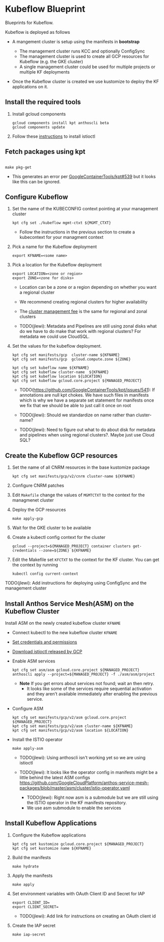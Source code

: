 # Kubeflow Blueprint

Blueprints for Kubeflow.

Kubeflow is deployed as follows

* A mangement cluster is setup using the manifests in **bootstrap**
  * The management cluster runs KCC and optionally ConfigSync
  * The management cluster is used to create all GCP resources for Kubeflow (e.g. the GKE cluster)
  * A single management cluster could be used for multiple projects or multiple KF deployments

* Once the Kubeflow cluster is created we use kustomize to deploy the KF applications on it.

## Install the required tools

1. Install gcloud components

   ```
   gcloud components install kpt anthoscli beta
   gcloud components update
   ```

1. Follow these [instructions](https://cloud.google.com/service-mesh/docs/gke-install-new-cluster#download_the_installation_file) to
   install istioctl

## Fetch packages using kpt

```

make pkg-get
```

  * This generates an error per [GoogleContainerTools/kpt#539](https://github.com/GoogleContainerTools/kpt/issues/539) but it looks like
    this can be ignored.

## Configure Kubeflow

1. Set the name of the KUBECONFIG context pointing at your management cluster

   ```
   kpt cfg set ./kubeflow mgmt-ctxt ${MGMT_CTXT}
   ```

   * Follow the instructions in the previous section to create a kubecontext for your managment context

1. Pick a name for the Kubeflow deployment

   ```
   export KFNAME=<some name>
   ```

1. Pick a location for the Kubeflow deployment

   ```
   export LOCATION=<zone or region>
   export ZONE=<zone for disks>
   ```

   * Location can be a zone or a region depending on whether you want a regional cluster
   * We recommend creating regional clusters for higher availability
   * The [cluster management fee](https://cloud.google.com/kubernetes-engine/pricing) is the same for regional
     and zonal clusters

   * TODO(jlewi): Metadata and Pipelines are still using zonal disks what do we have to do make that work with regional clusters? For metadata
     we could use CloudSQL.

1. Set the values for the kubeflow deployment.

   ```
   kpt cfg set manifests/gcp  cluster-name ${KFNAME}
   kpt cfg set manifests/gcp  gcloud.compute.zone ${ZONE}

   kpt cfg set kubeflow name ${KFNAME}
   kpt cfg set kubeflow cluster-name  ${KFNAME}
   kpt cfg set kubeflow location ${LOCATION}
   kpt cfg set kubeflow gcloud.core.project ${MANAGED_PROJECT}   
   ```

   * TODO(https://github.com/GoogleContainerTools/kpt/issues/541): If annotations are null kpt chokes. We have such files in manifests which is
     why we have a separate set statement for manifests once we fix that we should be able to just call it once on root

   * TODO(jlewi): Should we standardize on name rather than cluster-name?
   * TODO(jlewi): Need to figure out what to do about disk for metadata and pipelines when using regional clusters?. Maybe just 
     use Cloud SQL?

## Create the Kubeflow GCP resources

1. Set the name of all CNRM resources in the base kustomize package

   ```      
   kpt cfg set manifests/gcp/v2/cnrm cluster-name ${KFNAME}
   ```

1. Configure CNRM patches
   
1. Edit `Makefile` change the values of `MGMTCTXT` to the context for the managmenet cluster


1. Deploy the GCP resources

   ```
   make apply-gcp
   ```

1. Wait for the GKE cluster to be available

1. Create a kubectl config context for the cluster

   ```
   gcloud --project=${MANAGED_PROJECT} container clusters get-credentials --zone=${ZONE} ${KFNAME}
   ```

1. Edit the Makefile set `KFCTXT` to the context for the KF cluster. You can get the context by running

   ```
   kubectl config current-context
   ```
TODO(jlewi): Add instructions for deploying using ConfigSync and the management cluster

##  Install Anthos Service Mesh(ASM) on the Kubeflow Cluster 

Install ASM on the newly created kubeflow cluster `KFNAME`

* Connect kubectl to the new kubeflow cluster `KFNAME`
  
* [Set credentials and permissions](https://cloud.google.com/service-mesh/docs/gke-install-existing-cluster#set_credentials_and_permissions)

* [Download istioctl released by GCP](https://cloud.google.com/service-mesh/docs/gke-install-existing-cluster#download_the_installation_file)


* Enable ASM services

  ```  
  kpt cfg set asm/asm gcloud.core.project ${MANAGED_PROJECT}
  anthoscli apply --project=${MANAGED_PROJECT} -f ./asm/asm/project
  ```

  * **Note** If you get errors about services not found; wait an then retry.
    * It looks like some of the services require sequential activation and they aren't
      available immediately after enabling the previous service.

* Configure ASM

  ```
  kpt cfg set manifests/gcp/v2/asm gcloud.core.project ${MANAGED_PROJECT}
  kpt cfg set manifests/gcp/v2/asm cluster-name ${KFNAME}
  kpt cfg set manifests/gcp/v2/asm location ${LOCATION}
  ```

* Install the ISTIO operator

  ```
  make apply-asm
  ```

  * TODO(jlewi): Using anthoscli isn't working yet so we are using istioctl

  * TODO(jlewi): It looks like the operator config in manifests might be a little behind the latest ASM configs
    https://github.com/GoogleCloudPlatform/anthos-service-mesh-packages/blob/master/asm/cluster/istio-operator.yaml

    * TODO(jlewi): Right now asm is a submodule but we are still using the ISTIO operator in the KF manifests repository.
    * We use asm submodule to enable the services

## Install Kubeflow Applications

1. Configure the Kubeflow applications

   ```
   kpt cfg set kustomize gcloud.core.project ${MANAGED_PROJECT}
   kpt cfg set kustomize name ${KFNAME}
   ```
1. Build the manifests

   ```
   make hydrate
   ```

1. Apply the manifests

   ```
   make apply
   ```

1. Set environment variables with OAuth Client ID and Secret for IAP

   ```
   export CLIENT_ID=
   export CLIENT_SECRET=
   ```

   * TODO(jlewi): Add link for instructions on creating an OAuth client id

1. Create the IAP secret

   ```
   make iap-secret
   ```